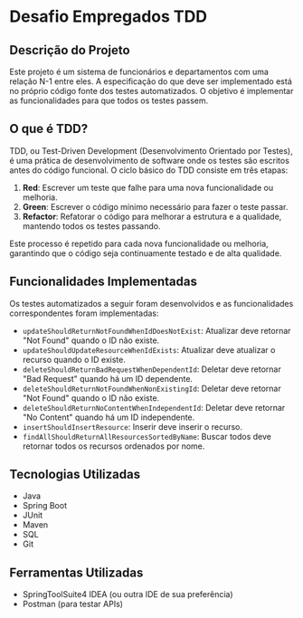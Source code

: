 # Desafio Empregados TDD

## Descrição do Projeto

Este projeto é um sistema de funcionários e departamentos com uma relação N-1 entre eles. A especificação do que deve ser implementado está no próprio código fonte dos testes automatizados. O objetivo é implementar as funcionalidades para que todos os testes passem.

## O que é TDD?

TDD, ou Test-Driven Development (Desenvolvimento Orientado por Testes), é uma prática de desenvolvimento de software onde os testes são escritos antes do código funcional. O ciclo básico do TDD consiste em três etapas:

1. **Red**: Escrever um teste que falhe para uma nova funcionalidade ou melhoria.
2. **Green**: Escrever o código mínimo necessário para fazer o teste passar.
3. **Refactor**: Refatorar o código para melhorar a estrutura e a qualidade, mantendo todos os testes passando.

Este processo é repetido para cada nova funcionalidade ou melhoria, garantindo que o código seja continuamente testado e de alta qualidade.

## Funcionalidades Implementadas

Os testes automatizados a seguir foram desenvolvidos e as funcionalidades correspondentes foram implementadas:

- `updateShouldReturnNotFoundWhenIdDoesNotExist`: Atualizar deve retornar "Not Found" quando o ID não existe.
- `updateShouldUpdateResourceWhenIdExists`: Atualizar deve atualizar o recurso quando o ID existe.
- `deleteShouldReturnBadRequestWhenDependentId`: Deletar deve retornar "Bad Request" quando há um ID dependente.
- `deleteShouldReturnNotFoundWhenNonExistingId`: Deletar deve retornar "Not Found" quando o ID não existe.
- `deleteShouldReturnNoContentWhenIndependentId`: Deletar deve retornar "No Content" quando há um ID independente.
- `insertShouldInsertResource`: Inserir deve inserir o recurso.
- `findAllShouldReturnAllResourcesSortedByName`: Buscar todos deve retornar todos os recursos ordenados por nome.

## Tecnologias Utilizadas

- Java
- Spring Boot
- JUnit
- Maven
- SQL
- Git

## Ferramentas Utilizadas

- SpringToolSuite4 IDEA (ou outra IDE de sua preferência)
- Postman (para testar APIs)
